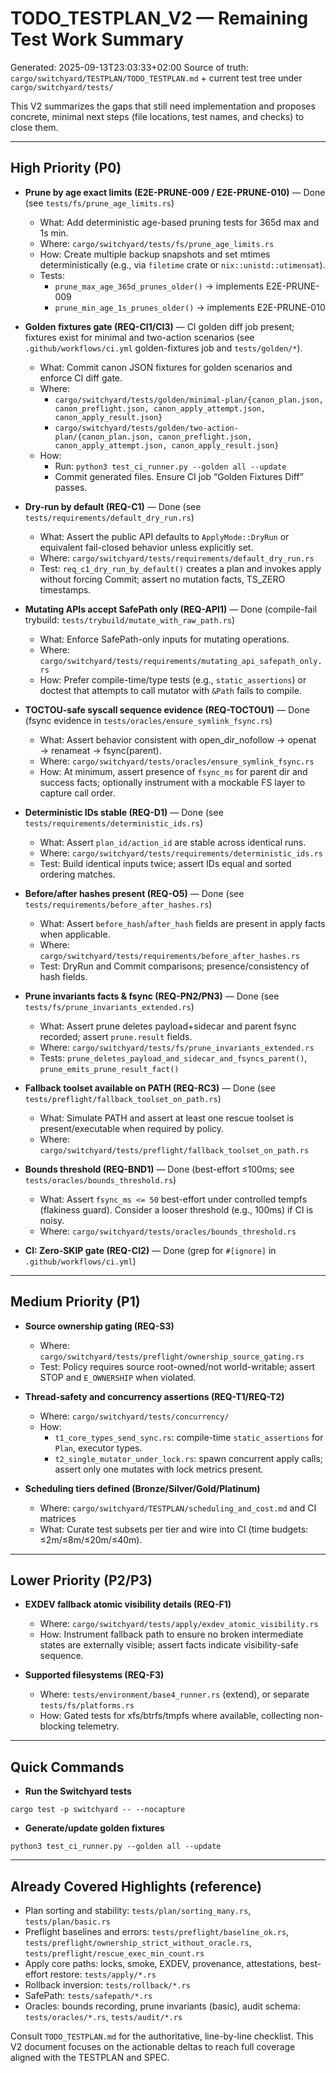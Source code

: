 # TODO_TESTPLAN_V2 — Remaining Test Work Summary

Generated: 2025-09-13T23:03:33+02:00
Source of truth: `cargo/switchyard/TESTPLAN/TODO_TESTPLAN.md` + current test tree under `cargo/switchyard/tests/`

This V2 summarizes the gaps that still need implementation and proposes concrete, minimal next steps (file locations, test names, and checks) to close them.

---

## High Priority (P0)

- __Prune by age exact limits (E2E-PRUNE-009 / E2E-PRUNE-010)__ — Done (see `tests/fs/prune_age_limits.rs`)
  - What: Add deterministic age-based pruning tests for 365d max and 1s min.
  - Where: `cargo/switchyard/tests/fs/prune_age_limits.rs`
  - How: Create multiple backup snapshots and set mtimes deterministically (e.g., via `filetime` crate or `nix::unistd::utimensat`).
  - Tests:
    - `prune_max_age_365d_prunes_older()` → implements E2E-PRUNE-009
    - `prune_min_age_1s_prunes_older()` → implements E2E-PRUNE-010

- __Golden fixtures gate (REQ-CI1/CI3)__ — CI golden diff job present; fixtures exist for minimal and two-action scenarios (see `.github/workflows/ci.yml` golden-fixtures job and `tests/golden/*`).
  - What: Commit canon JSON fixtures for golden scenarios and enforce CI diff gate.
  - Where:
    - `cargo/switchyard/tests/golden/minimal-plan/{canon_plan.json, canon_preflight.json, canon_apply_attempt.json, canon_apply_result.json}`
    - `cargo/switchyard/tests/golden/two-action-plan/{canon_plan.json, canon_preflight.json, canon_apply_attempt.json, canon_apply_result.json}`
  - How:
    - Run: `python3 test_ci_runner.py --golden all --update`
    - Commit generated files. Ensure CI job “Golden Fixtures Diff” passes.

- __Dry-run by default (REQ-C1)__ — Done (see `tests/requirements/default_dry_run.rs`)
  - What: Assert the public API defaults to `ApplyMode::DryRun` or equivalent fail-closed behavior unless explicitly set.
  - Where: `cargo/switchyard/tests/requirements/default_dry_run.rs`
  - Test: `req_c1_dry_run_by_default()` creates a plan and invokes apply without forcing Commit; assert no mutation facts, TS_ZERO timestamps.

- __Mutating APIs accept SafePath only (REQ-API1)__ — Done (compile-fail trybuild: `tests/trybuild/mutate_with_raw_path.rs`)
  - What: Enforce SafePath-only inputs for mutating operations.
  - Where: `cargo/switchyard/tests/requirements/mutating_api_safepath_only.rs`
  - How: Prefer compile-time/type tests (e.g., `static_assertions`) or doctest that attempts to call mutator with `&Path` fails to compile.

- __TOCTOU-safe syscall sequence evidence (REQ-TOCTOU1)__ — Done (fsync evidence in `tests/oracles/ensure_symlink_fsync.rs`)
  - What: Assert behavior consistent with open_dir_nofollow → openat → renameat → fsync(parent).
  - Where: `cargo/switchyard/tests/oracles/ensure_symlink_fsync.rs`
  - How: At minimum, assert presence of `fsync_ms` for parent dir and success facts; optionally instrument with a mockable FS layer to capture call order.

- __Deterministic IDs stable (REQ-D1)__ — Done (see `tests/requirements/deterministic_ids.rs`)
  - What: Assert `plan_id/action_id` are stable across identical runs.
  - Where: `cargo/switchyard/tests/requirements/deterministic_ids.rs`
  - Test: Build identical inputs twice; assert IDs equal and sorted ordering matches.

- __Before/after hashes present (REQ-O5)__ — Done (see `tests/requirements/before_after_hashes.rs`)
  - What: Assert `before_hash`/`after_hash` fields are present in apply facts when applicable.
  - Where: `cargo/switchyard/tests/requirements/before_after_hashes.rs`
  - Test: DryRun and Commit comparisons; presence/consistency of hash fields.

- __Prune invariants facts & fsync (REQ-PN2/PN3)__ — Done (see `tests/fs/prune_invariants_extended.rs`)
  - What: Assert prune deletes payload+sidecar and parent fsync recorded; assert `prune.result` fields.
  - Where: `cargo/switchyard/tests/fs/prune_invariants_extended.rs`
  - Tests: `prune_deletes_payload_and_sidecar_and_fsyncs_parent()`, `prune_emits_prune_result_fact()`

- __Fallback toolset available on PATH (REQ-RC3)__ — Done (see `tests/preflight/fallback_toolset_on_path.rs`)
  - What: Simulate PATH and assert at least one rescue toolset is present/executable when required by policy.
  - Where: `cargo/switchyard/tests/preflight/fallback_toolset_on_path.rs`

- __Bounds threshold (REQ-BND1)__ — Done (best-effort ≤100ms; see `tests/oracles/bounds_threshold.rs`)
  - What: Assert `fsync_ms <= 50` best-effort under controlled tempfs (flakiness guard). Consider a looser threshold (e.g., 100ms) if CI is noisy.
  - Where: `cargo/switchyard/tests/oracles/bounds_threshold.rs`

- __CI: Zero-SKIP gate (REQ-CI2)__ — Done (grep for `#[ignore]` in `.github/workflows/ci.yml`)

---

## Medium Priority (P1)

- __Source ownership gating (REQ-S3)__
  - Where: `cargo/switchyard/tests/preflight/ownership_source_gating.rs`
  - Test: Policy requires source root-owned/not world-writable; assert STOP and `E_OWNERSHIP` when violated.

- __Thread-safety and concurrency assertions (REQ-T1/REQ-T2)__
  - Where: `cargo/switchyard/tests/concurrency/`
  - How:
    - `t1_core_types_send_sync.rs`: compile-time `static_assertions` for `Plan`, executor types.
    - `t2_single_mutator_under_lock.rs`: spawn concurrent apply calls; assert only one mutates with lock metrics present.

- __Scheduling tiers defined (Bronze/Silver/Gold/Platinum)__
  - Where: `cargo/switchyard/TESTPLAN/scheduling_and_cost.md` and CI matrices
  - What: Curate test subsets per tier and wire into CI (time budgets: ≤2m/≤8m/≤20m/≤40m).

---

## Lower Priority (P2/P3)

- __EXDEV fallback atomic visibility details (REQ-F1)__
  - Where: `cargo/switchyard/tests/apply/exdev_atomic_visibility.rs`
  - How: Instrument fallback path to ensure no broken intermediate states are externally visible; assert facts indicate visibility-safe sequence.

- __Supported filesystems (REQ-F3)__
  - Where: `tests/environment/base4_runner.rs` (extend), or separate `tests/fs/platforms.rs`
  - How: Gated tests for xfs/btrfs/tmpfs where available, collecting non-blocking telemetry.

---

## Quick Commands

- __Run the Switchyard tests__

```
cargo test -p switchyard -- --nocapture
```

- __Generate/update golden fixtures__

```
python3 test_ci_runner.py --golden all --update
```

---

## Already Covered Highlights (reference)

- Plan sorting and stability: `tests/plan/sorting_many.rs`, `tests/plan/basic.rs`
- Preflight baselines and errors: `tests/preflight/baseline_ok.rs`, `tests/preflight/ownership_strict_without_oracle.rs`, `tests/preflight/rescue_exec_min_count.rs`
- Apply core paths: locks, smoke, EXDEV, provenance, attestations, best-effort restore: `tests/apply/*.rs`
- Rollback inversion: `tests/rollback/*.rs`
- SafePath: `tests/safepath/*.rs`
- Oracles: bounds recording, prune invariants (basic), audit schema: `tests/oracles/*.rs`, `tests/audit/*.rs`

Consult `TODO_TESTPLAN.md` for the authoritative, line-by-line checklist. This V2 document focuses on the actionable deltas to reach full coverage aligned with the TESTPLAN and SPEC.
